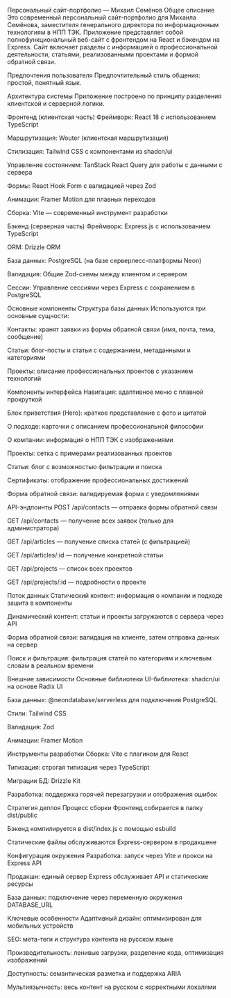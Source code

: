 Персональный сайт-портфолио — Михаил Семёнов
Общее описание
Это современный персональный сайт-портфолио для Михаила Семёнова, заместителя генерального директора по информационным технологиям в НПП ТЭК. Приложение представляет собой полнофункциональный веб-сайт с фронтендом на React и бэкендом на Express. Сайт включает разделы с информацией о профессиональной деятельности, статьями, реализованными проектами и формой обратной связи.

Предпочтения пользователя
Предпочтительный стиль общения: простой, понятный язык.

Архитектура системы
Приложение построено по принципу разделения клиентской и серверной логики.

Фронтенд (клиентская часть)
Фреймворк: React 18 с использованием TypeScript

Маршрутизация: Wouter (клиентская маршрутизация)

Стилизация: Tailwind CSS с компонентами из shadcn/ui

Управление состоянием: TanStack React Query для работы с данными с сервера

Формы: React Hook Form с валидацией через Zod

Анимации: Framer Motion для плавных переходов

Сборка: Vite — современный инструмент разработки

Бэкенд (серверная часть)
Фреймворк: Express.js с использованием TypeScript

ORM: Drizzle ORM

База данных: PostgreSQL (на базе серверлесс-платформы Neon)

Валидация: Общие Zod-схемы между клиентом и сервером

Сессии: Управление сессиями через Express с сохранением в PostgreSQL

Основные компоненты
Структура базы данных
Используются три основные сущности:

Контакты: хранят заявки из формы обратной связи (имя, почта, тема, сообщение)

Статьи: блог-посты и статьи с содержанием, метаданными и категориями

Проекты: описание профессиональных проектов с указанием технологий

Компоненты интерфейса
Навигация: адаптивное меню с плавной прокруткой

Блок приветствия (Hero): краткое представление с фото и цитатой

О подходе: карточки с описанием профессиональной философии

О компании: информация о НПП ТЭК с изображениями

Проекты: сетка с примерами реализованных проектов

Статьи: блог с возможностью фильтрации и поиска

Сертификаты: отображение профессиональных достижений

Форма обратной связи: валидируемая форма с уведомлениями

API-эндпоинты
POST /api/contacts — отправка формы обратной связи

GET /api/contacts — получение всех заявок (только для администратора)

GET /api/articles — получение списка статей (с фильтрацией)

GET /api/articles/:id — получение конкретной статьи

GET /api/projects — список всех проектов

GET /api/projects/:id — подробности о проекте

Поток данных
Статический контент: информация о компании и подходе зашита в компоненты

Динамический контент: статьи и проекты загружаются с сервера через API

Форма обратной связи: валидация на клиенте, затем отправка данных на сервер

Поиск и фильтрация: фильтрация статей по категориям и ключевым словам в реальном времени

Внешние зависимости
Основные библиотеки
UI-библиотека: shadcn/ui на основе Radix UI

База данных: @neondatabase/serverless для подключения PostgreSQL

Стили: Tailwind CSS

Валидация: Zod

Анимации: Framer Motion

Инструменты разработки
Сборка: Vite с плагином для React

Типизация: строгая типизация через TypeScript

Миграции БД: Drizzle Kit

Разработка: поддержка горячей перезагрузки и отображения ошибок

Стратегия деплоя
Процесс сборки
Фронтенд собирается в папку dist/public

Бэкенд компилируется в dist/index.js с помощью esbuild

Статические файлы обслуживаются Express-сервером в продакшене

Конфигурация окружения
Разработка: запуск через Vite и прокси на Express API

Продакшн: единый сервер Express обслуживает API и статические ресурсы

База данных: подключение через переменную окружения DATABASE_URL

Ключевые особенности
Адаптивный дизайн: оптимизирован для мобильных устройств

SEO: мета-теги и структура контента на русском языке

Производительность: ленивые загрузки, разделение кода, оптимизация изображений

Доступность: семантическая разметка и поддержка ARIA

Мультиязычность: весь контент на русском с корректными локалями